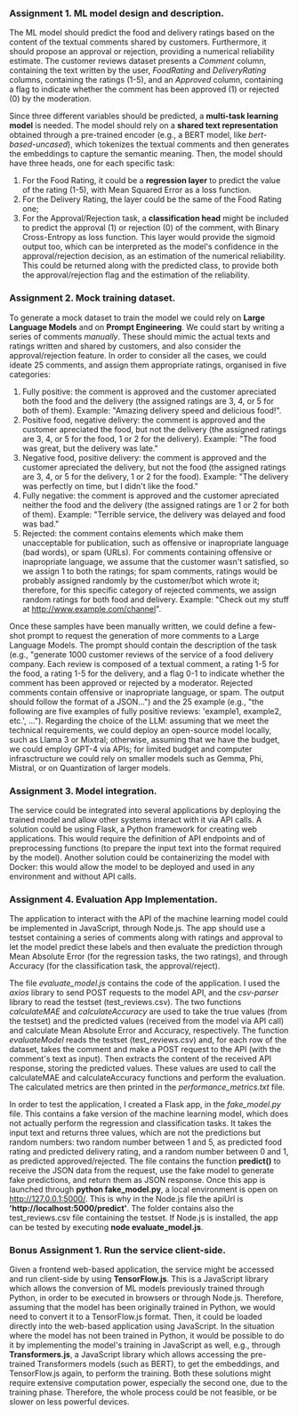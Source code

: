 ### Assignment 1. ML model design and description.
The ML model should predict the food and delivery ratings based on the content of the textual comments shared by customers. Furthermore, it should propose an approval or rejection, providing a numerical reliability estimate.
The customer reviews dataset presents a _Comment_ column, containing the text written by the user, _FoodRating_ and _DeliveryRating_ columns, containing the ratings (1-5), and an _Approved_ column, containing a flag to indicate whether the comment has been approved (1) or rejected (0) by the moderation.

Since three different variables should be predicted, a **multi-task learning model** is needed. The model should rely on a **shared text representation** obtained through a pre-trained encoder (e.g., a BERT model, like _bert-based-uncased_), which tokenizes the textual comments and then generates the embeddings to capture the semantic meaning. 
Then, the model should have three heads, one for each specific task:
1) For the Food Rating, it could be a **regression layer** to predict the value of the rating (1-5), with Mean Squared Error as a loss function.
2) For the Delivery Rating, the layer could be the same of the Food Rating one;
3) For the Approval/Rejection task, a **classification head** might be included to predict the approval (1) or rejection (0) of the comment, with Binary Cross-Entropy as loss function. This layer would provide the sigmoid output too, which can be interpreted as the model's confidence in the approval/rejection decision, as an estimation of the numerical reliability. This could be returned along with the predicted class, to provide both the approval/rejection flag and the estimation of the reliability.

### Assignment 2. Mock training dataset.
To generate a mock dataset to train the model we could rely on **Large Language Models** and on **Prompt Engineering**.
We could start by writing a series of comments _manually_. These should mimic the actual texts and ratings written and shared by customers, and also consider the approval/rejection feature. In order to consider all the cases, we could ideate 25 comments, and assign them appropriate ratings, organised in five categories:
1) Fully positive: the comment is approved and the customer apreciated both the food and the delivery (the assigned ratings are 3, 4, or 5 for both of them). Example: "Amazing delivery speed and delicious food!". 
2) Positive food, negative delivery: the comment is approved and the customer apreciated the food, but not the delivery (the assigned ratings are 3, 4, or 5 for the food, 1 or 2 for the delivery). Example: "The food was great, but the delivery was late."
3) Negative food, positive delivery: the comment is approved and the customer apreciated the delivery, but not the food (the assigned ratings are 3, 4, or 5 for the delivery, 1 or 2 for the food). Example: "The delivery was perfectly on time, but I didn't like the food."
4) Fully negative: the comment is approved and the customer apreciated neither the food and the delivery (the assigned ratings are 1 or 2 for both of them). Example: "Terrible service, the delivery was delayed and food was bad."
5) Rejected: the comment contains elements which make them unacceptable for publication, such as offensive or inapropriate language (bad words), or spam (URLs). For comments containing offensive or inapropriate language, we assume that the customer wasn't satisfied, so we assign 1 to both the ratings; for spam comments, ratings would be probably assigned randomly by the customer/bot which wrote it; therefore, for this specific category of rejected comments, we assign random ratings for both food and delivery. Example: "Check out my stuff at http://www.example.com/channel".

Once these samples have been manually written, we could define a few-shot prompt to request the generation of more comments to a Large Language Models. The prompt should contain the description of the task (e.g., "generate 1000 customer reviews of the service of a food delivery company. Each review is composed of a textual comment, a rating 1-5 for the food, a rating 1-5 for the delivery, and a flag 0-1 to indicate whether the comment has been approved or rejected by a moderator. Rejected comments contain offensive or inapropriate language, or spam. The output should follow the format of a JSON...") and the 25 example (e.g., "the following are five examples of fully positive reviews: 'example1, example2, etc.', ...").
Regarding the choice of the LLM: assuming that we meet the technical requirements, we could deploy an open-source model locally, such as Llama 3 or Mixtral; otherwise, assuming that we have the budget, we could employ GPT-4 via APIs; for limited budget and computer infrasctructure we could rely on smaller models such as Gemma, Phi, Mistral, or on Quantization of larger models.

### Assignment 3. Model integration.
The service could be integrated into several applications by deploying the trained model and allow other systems interact with it via API calls. A solution could be using Flask, a Python framework for creating web applications. This would require the definition of API endpoints and of preprocessing functions (to prepare the input text into the format required by the model).
Another solution could be containerizing the model with Docker: this would allow the model to be deployed and used in any environment and without API calls.

### Assignment 4. Evaluation App Implementation.
The application to interact with the API of the machine learning model could be implemented in JavaScript, through Node.js. The app should use a testset containing a series of comments along with ratings and approval to let the model predict these labels and then evaluate the prediction through Mean Absolute Error (for the regression tasks, the two ratings), and through Accuracy (for the classification task, the approval/reject).

The file _evaluate_model.js_ contains the code of the application. I used the _axios_ library to send POST requests to the model API, and the _csv-parser_ library to read the testset (test_reviews.csv). The two functions _calculateMAE_ and _calculateAccuracy_ are used to take the true values (from the testset) and the predicted values (received from the model via API call) and calculate Mean Absolute Error and Accuracy, respectively. The function _evaluateModel_ reads the testset (test_reviews.csv) and, for each row of the dataset, takes the comment and make a POST request to the API (with the comment's text as input). Then extracts the content of the received API response, storing the predicted values. These values are used to call the calculateMAE and calculateAccuracy functions and perform the evaluation. The calculated metrics are then printed in the _performance_metrics.txt_ file.

In order to test the application, I created a Flask app, in the _fake_model.py_ file. This contains a fake version of the machine learning model, which does not actually perform the regression and classification tasks. It takes the input text and returns three values, which are not the predictions but random numbers: two random number between 1 and 5, as predicted food rating and predicted delivery rating, and a random number between 0 and 1, as predicted approved/rejected. The file contains the function **predict()** to receive the JSON data from the request, use the fake model to generate fake predictions, and return them as JSON response. Once this app is launched through **python fake_model.py**, a local environment is open on http://127.0.0.1:5000/. This is why in the Node.js file the apiUrl is **'http://localhost:5000/predict'**. The folder contains also the test_reviews.csv file containing the testset. If Node.js is installed, the app can be tested by executing **node evaluate_model.js**.


### Bonus Assignment 1. Run the service client-side.
Given a frontend web-based application, the service might be accessed and run client-side by using **TensorFlow.js**. This is a JavaScript library which allows the conversion of ML models previously trained through Python, in order to be executed in browsers or through Node.js. Therefore, assuming that the model has been originally trained in Python, we would need to convert it to a TensorFlow.js format. Then, it could be loaded directly into the web-based application using JavaScript. 
In the situation where the model has not been trained in Python, it would be possible to do it by implementing the model's training in JavaScript as well, e.g., through **Transformers.js**, a JavaScript library which allows accessing the pre-trained Transformers models (such as BERT), to get the embeddings, and TensorFlow.js again, to perform the training. Both these solutions might require extensive computation power, especially the second one, due to the training phase. Therefore, the whole process could be not feasible, or be slower on less powerful devices.
